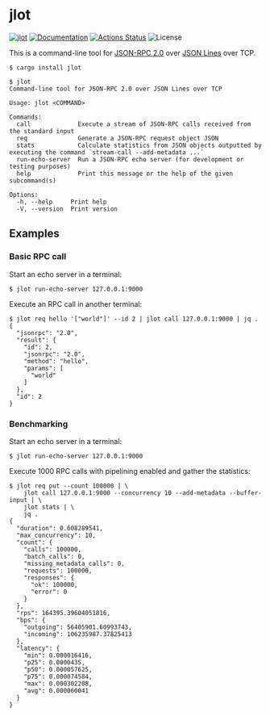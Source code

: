 jlot
====

[![jlot](https://img.shields.io/crates/v/jlot.svg)](https://crates.io/crates/jlot)
[![Documentation](https://docs.rs/jlot/badge.svg)](https://docs.rs/jlot)
[![Actions Status](https://github.com/sile/jlot/workflows/CI/badge.svg)](https://github.com/sile/jlot/actions)
![License](https://img.shields.io/crates/l/jlot)

This is a command-line tool for [JSON-RPC 2.0] over [JSON Lines] over TCP.

[JSON-RPC 2.0]: https://www.jsonrpc.org/specification
[JSON Lines]: https://jsonlines.org/

```console
$ cargo install jlot

$ jlot
Command-line tool for JSON-RPC 2.0 over JSON Lines over TCP

Usage: jlot <COMMAND>

Commands:
  call             Execute a stream of JSON-RPC calls received from the standard input
  req              Generate a JSON-RPC request object JSON
  stats            Calculate statistics from JSON objects outputted by executing the command `stream-call --add-metadata ...`
  run-echo-server  Run a JSON-RPC echo server (for development or testing purposes)
  help             Print this message or the help of the given subcommand(s)

Options:
  -h, --help     Print help
  -V, --version  Print version
```

Examples
--------

### Basic RPC call

Start an echo server in a terminal:
```console
$ jlot run-echo-server 127.0.0.1:9000
```

Execute an RPC call in another terminal:
```console
$ jlot req hello '["world"]' --id 2 | jlot call 127.0.0.1:9000 | jq .
{
  "jsonrpc": "2.0",
  "result": {
    "id": 2,
    "jsonrpc": "2.0",
    "method": "hello",
    "params": [
      "world"
    ]
  },
  "id": 2
}
```

### Benchmarking

Start an echo server in a terminal:
```console
$ jlot run-echo-server 127.0.0.1:9000
```

Execute 1000 RPC calls with pipelining enabled and gather the statistics:
```console
$ jlot req put --count 100000 | \
    jlot call 127.0.0.1:9000 --concurrency 10 --add-metadata --buffer-input | \
    jlot stats | \
    jq .
{
  "duration": 0.608289541,
  "max_concurrency": 10,
  "count": {
    "calls": 100000,
    "batch_calls": 0,
    "missing_metadata_calls": 0,
    "requests": 100000,
    "responses": {
      "ok": 100000,
      "error": 0
    }
  },
  "rps": 164395.39604051816,
  "bps": {
    "outgoing": 56405901.60993743,
    "incoming": 106235987.37825413
  },
  "latency": {
    "min": 0.000016416,
    "p25": 0.0000435,
    "p50": 0.000057625,
    "p75": 0.000074584,
    "max": 0.000302208,
    "avg": 0.000060041
  }
}
```
